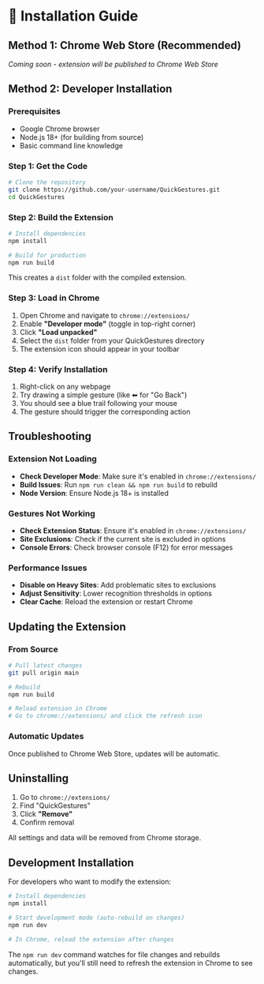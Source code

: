 # 🚀 Installation Guide

## Method 1: Chrome Web Store (Recommended)
*Coming soon - extension will be published to Chrome Web Store*

## Method 2: Developer Installation

### Prerequisites
- Google Chrome browser
- Node.js 18+ (for building from source)
- Basic command line knowledge

### Step 1: Get the Code
```bash
# Clone the repository
git clone https://github.com/your-username/QuickGestures.git
cd QuickGestures
```

### Step 2: Build the Extension
```bash
# Install dependencies
npm install

# Build for production
npm run build
```

This creates a `dist` folder with the compiled extension.

### Step 3: Load in Chrome
1. Open Chrome and navigate to `chrome://extensions/`
2. Enable **"Developer mode"** (toggle in top-right corner)
3. Click **"Load unpacked"** 
4. Select the `dist` folder from your QuickGestures directory
5. The extension icon should appear in your toolbar

### Step 4: Verify Installation
1. Right-click on any webpage
2. Try drawing a simple gesture (like ⬅ for "Go Back")
3. You should see a blue trail following your mouse
4. The gesture should trigger the corresponding action

## Troubleshooting

### Extension Not Loading
- **Check Developer Mode**: Make sure it's enabled in `chrome://extensions/`
- **Build Issues**: Run `npm run clean && npm run build` to rebuild
- **Node Version**: Ensure Node.js 18+ is installed

### Gestures Not Working
- **Check Extension Status**: Ensure it's enabled in `chrome://extensions/`
- **Site Exclusions**: Check if the current site is excluded in options
- **Console Errors**: Check browser console (F12) for error messages

### Performance Issues
- **Disable on Heavy Sites**: Add problematic sites to exclusions
- **Adjust Sensitivity**: Lower recognition thresholds in options
- **Clear Cache**: Reload the extension or restart Chrome

## Updating the Extension

### From Source
```bash
# Pull latest changes
git pull origin main

# Rebuild
npm run build

# Reload extension in Chrome
# Go to chrome://extensions/ and click the refresh icon
```

### Automatic Updates
Once published to Chrome Web Store, updates will be automatic.

## Uninstalling

1. Go to `chrome://extensions/`
2. Find "QuickGestures" 
3. Click **"Remove"**
4. Confirm removal

All settings and data will be removed from Chrome storage.

## Development Installation

For developers who want to modify the extension:

```bash
# Install dependencies
npm install

# Start development mode (auto-rebuild on changes)
npm run dev

# In Chrome, reload the extension after changes
```

The `npm run dev` command watches for file changes and rebuilds automatically, but you'll still need to refresh the extension in Chrome to see changes.